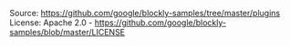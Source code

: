 Source: https://github.com/google/blockly-samples/tree/master/plugins
License: Apache 2.0 - https://github.com/google/blockly-samples/blob/master/LICENSE
